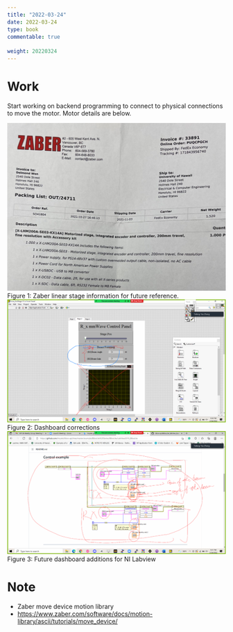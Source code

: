 ```yaml
---
title: "2022-03-24"
date: 2022-03-24
type: book
commentable: true

weight: 20220324
---
```


# Work

Start working on backend programming to connect to physical connections to move the motor. Motor details are below.

<img src="https://github.com/gustybear-research/webpages_vip_mm_comm_sens_monet_2022_spring/blob/main/_notebook_/images/2.24%20zaber.jpg">
Figure 1: Zaber linear stage information for future reference. 

<img src="https://github.com/gustybear-research/webpages_vip_mm_comm_sens_monet_2022_spring/blob/main/_notebook_/images/2.24%20dashboard%20corrections.png">
Figure 2: Dashboard corrections

<img src="https://github.com/gustybear-research/webpages_vip_mm_comm_sens_monet_2022_spring/blob/main/_notebook_/images/2.24%20dashboard%20future.png">
Figure 3: Future dashboard additions for NI Labview

# Note
- Zaber move device motion library
- https://www.zaber.com/software/docs/motion-library/ascii/tutorials/move_device/
